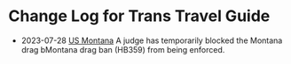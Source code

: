 # Change Log for Trans Travel Guide

 *  2023-07-28 [US Montana](us/mt.md) A judge has temporarily blocked
    the Montana drag bMontana drag ban (HB359) from being enforced.

